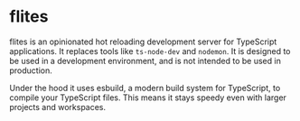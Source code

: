 # flites

flites is an opinionated hot reloading development server for TypeScript applications. It replaces tools like `ts-node-dev` and `nodemon`. It is designed to be used in a development environment, and is not intended to be used in production.

Under the hood it uses esbuild, a modern build system for TypeScript, to compile your TypeScript files. This means it stays speedy even with larger projects and workspaces.
